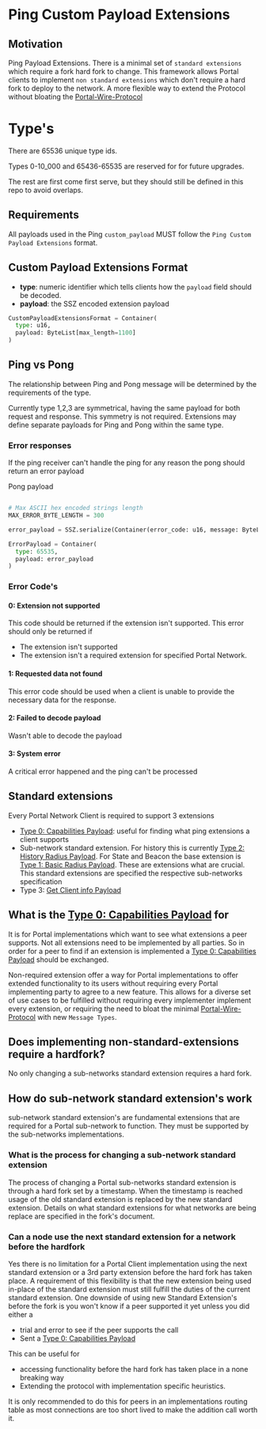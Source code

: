 # Ping Custom Payload Extensions

## Motivation

Ping Payload Extensions. There is a minimal set of `standard extensions` which require a fork hard fork to change. This framework allows Portal clients to implement `non standard extensions` which don't require a hard fork to deploy to the network. A more flexible way to extend the Protocol without bloating the [Portal-Wire-Protocol](../portal-wire-protocol.md)

# Type's

There are 65536 unique type ids.

Types 0-10_000 and 65436-65535 are reserved for for future upgrades.

The rest are first come first serve, but they should still be defined in this repo to avoid overlaps.


## Requirements

All payloads used in the Ping `custom_payload` MUST follow the `Ping Custom Payload Extensions` format.

## Custom Payload Extensions Format

- **type**: numeric identifier which tells clients how the `payload` field should be decoded.
- **payload**: the SSZ encoded extension payload


```python
CustomPayloadExtensionsFormat = Container(
  type: u16,
  payload: ByteList[max_length=1100]
)
```

## Ping vs Pong
The relationship between Ping and Pong message will be determined by the requirements of the type.

Currently type 1,2,3 are symmetrical, having the same payload for both request and response.  This symmetry is not required.  Extensions may define separate payloads for Ping and Pong within the same type.


### Error responses
If the ping receiver can't handle the ping for any reason the pong should return an error payload

Pong payload
```python

# Max ASCII hex encoded strings length
MAX_ERROR_BYTE_LENGTH = 300

error_payload = SSZ.serialize(Container(error_code: u16, message: ByteList[MAX_ERROR_BYTE_LENGTH]))

ErrorPayload = Container(
  type: 65535,
  payload: error_payload
)
```

### Error Code's

#### 0: Extension not supported
This code should be returned if the extension isn't supported. This error should only be returned if 
- The extension isn't supported
- The extension isn't a required extension for specified Portal Network.

#### 1: Requested data not found
This error code should be used when a client is unable to provide the necessary data for the response.

#### 2: Failed to decode payload
Wasn't able to decode the payload

#### 3: System error
A critical error happened and the ping can't be processed

## Standard extensions

Every Portal Network Client is required to support 3 extensions
- [Type 0: Capabilities Payload](extensions/type-0.md): useful for finding what ping extensions a client supports
- Sub-network standard extension. For history this is currently [Type 2: History Radius Payload](extensions/type-2.md). For State and Beacon the base extension is [Type 1: Basic Radius Payload](extensions/type-1.md). These are extensions what are crucial. This standard extensions are specified the respective sub-networks specification  
- Type 3: [Get Client info Payload](extensions/type-3.md)

## What is the [Type 0: Capabilities Payload](extensions/type-0.md) for
It is for Portal implementations which want to see what extensions a peer supports. Not all extensions need to be implemented by all parties. So in order for a peer to find if an extension is implemented a [Type 0: Capabilities Payload](extensions/type-0.md) should be exchanged.

Non-required extension offer a way for Portal implementations to offer extended functionality to its users without requiring every Portal implementing party to agree to a new feature. This allows for a diverse set of use cases to be fulfilled without requiring every implementer implement every extension, or requiring the need to bloat the minimal [Portal-Wire-Protocol](../portal-wire-protocol.md) with new `Message Types`.

## Does implementing non-standard-extensions require a hardfork?
No only changing a sub-networks standard extension requires a hard fork.


## How do sub-network standard extension's work
sub-network standard extension's are fundamental extensions that are required for a Portal sub-network to function. They must be supported by the sub-networks implementations.

### What is the process for changing a sub-network standard extension

The process of changing a Portal sub-networks standard extension is through a hard fork set by a timestamp. When the timestamp is reached usage of the old standard extension is replaced by the new standard extension. Details on what standard extensions for what networks are being replace are specified in the fork's document.

### Can a node use the next standard extension for a network before the hardfork
Yes there is no limitation for a Portal Client implementation using the next standard extension or a 3rd party extension before the hard fork has taken place. A requirement of this flexibility is that the new extension being used in-place of the standard extension must still fulfill the duties of the current standard extension. One downside of using new Standard Extension's before the fork is you won't know if a peer supported it yet unless you did either a
- trial and error to see if the peer supports the call
- Sent a [Type 0: Capabilities Payload](extensions/type-0.md)

This can be useful for 
- accessing functionality before the hard fork has taken place in a none breaking way
- Extending the protocol with implementation specific heuristics.

It is only recommended to do this for peers in an implementations routing table as most connections are too short lived to make the addition call worth it.
